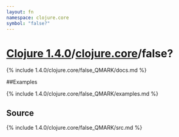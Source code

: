 ```yaml
---
layout: fn
namespace: clojure.core
symbol: "false?"
---
```


# [Clojure 1.4.0](../../)/[clojure.core](../)/false?

{% include 1.4.0/clojure.core/false_QMARK/docs.md %}

##Examples

{% include 1.4.0/clojure.core/false_QMARK/examples.md %}
## Source
{% include 1.4.0/clojure.core/false_QMARK/src.md %}

